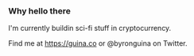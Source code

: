 ### Why hello there

I'm currently buildin sci-fi stuff in cryptocurrency.

Find me at https://guina.co or @byronguina on Twitter.
